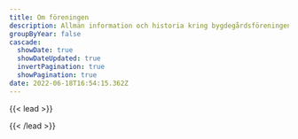 ```yaml
---
title: Om föreningen
description: Allmän information och historia kring bygdegårdsföreningen.
groupByYear: false
cascade:
  showDate: true
  showDateUpdated: true
  invertPagination: true
  showPagination: true
date: 2022-06-18T16:54:15.362Z
---
```


{{< lead >}}

{{< /lead >}}

